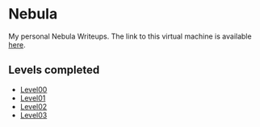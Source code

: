 # Nebula
My personal Nebula Writeups. The link to this virtual machine is available [here](https://exploit.education/nebula/).

## Levels completed
- [Level00](level00/README.md)
- [Level01](level01/README.md)
- [Level02](level02/README.md)
- [Level03](level03/README.md)